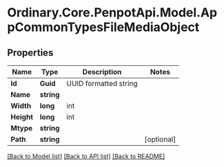 # Ordinary.Core.PenpotApi.Model.AppCommonTypesFileMediaObject

## Properties

Name | Type | Description | Notes
------------ | ------------- | ------------- | -------------
**Id** | **Guid** | UUID formatted string | 
**Name** | **string** |  | 
**Width** | **long** | int | 
**Height** | **long** | int | 
**Mtype** | **string** |  | 
**Path** | **string** |  | [optional] 

[[Back to Model list]](../README.md#documentation-for-models) [[Back to API list]](../README.md#documentation-for-api-endpoints) [[Back to README]](../README.md)

